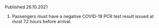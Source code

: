 Published 26.10.2021
1. Passengers must have a negative COVID-19 PCR test result issued at most 72 hours before arrival.